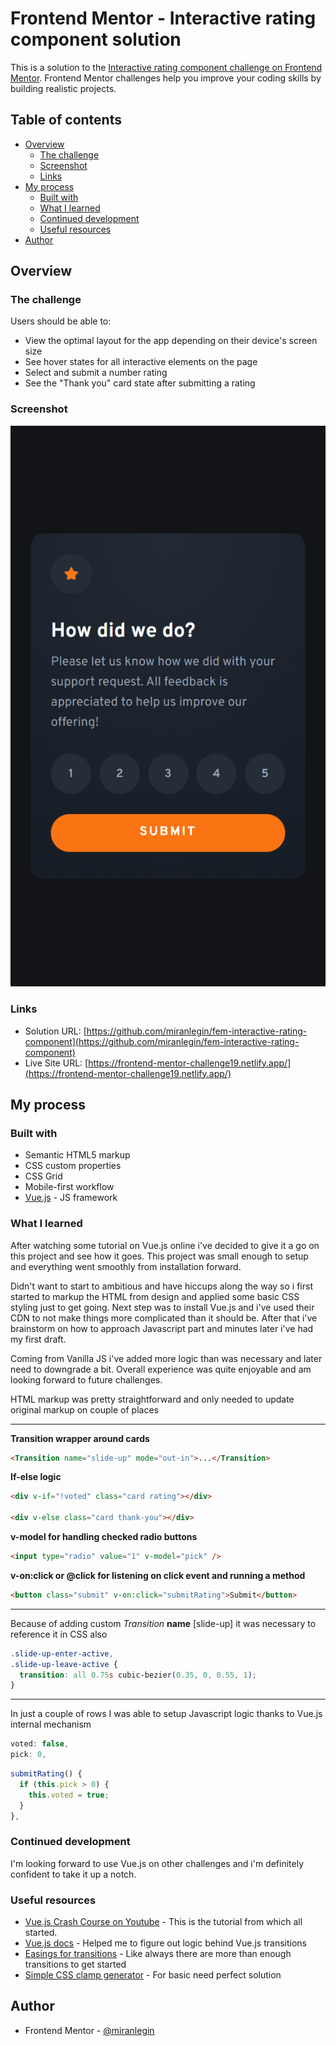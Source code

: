 # Frontend Mentor - Interactive rating component solution

This is a solution to the [Interactive rating component challenge on Frontend Mentor](https://www.frontendmentor.io/challenges/interactive-rating-component-koxpeBUmI). Frontend Mentor challenges help you improve your coding skills by building realistic projects.

## Table of contents

- [Overview](#overview)
  - [The challenge](#the-challenge)
  - [Screenshot](#screenshot)
  - [Links](#links)
- [My process](#my-process)
  - [Built with](#built-with)
  - [What I learned](#what-i-learned)
  - [Continued development](#continued-development)
  - [Useful resources](#useful-resources)
- [Author](#author)

## Overview

### The challenge

Users should be able to:

- View the optimal layout for the app depending on their device's screen size
- See hover states for all interactive elements on the page
- Select and submit a number rating
- See the "Thank you" card state after submitting a rating

### Screenshot

![](./SCREENSHOTS/mobile-screenshot.png)

### Links

- Solution URL: [https://github.com/miranlegin/fem-interactive-rating-component](https://github.com/miranlegin/fem-interactive-rating-component)
- Live Site URL: [https://frontend-mentor-challenge19.netlify.app/](https://frontend-mentor-challenge19.netlify.app/)

## My process

### Built with

- Semantic HTML5 markup
- CSS custom properties
- CSS Grid
- Mobile-first workflow
- [Vue.js](https://vuejs.org/) - JS framework

### What I learned

After watching some tutorial on Vue.js online i've decided to give it a go on this project and see how it goes. This project was small enough to setup and everything went smoothly from installation forward.

Didn't want to start to ambitious and have hiccups along the way so i first started to markup the HTML from design and applied some basic CSS styling just to get going. Next step was to install Vue.js and i've used their CDN to not make things more complicated than it should be. After that i've brainstorm on how to approach Javascript part and minutes later i've had my first draft.

Coming from Vanilla JS i've added more logic than was necessary and later need to downgrade a bit. Overall experience was quite enjoyable and am looking forward to future challenges.

HTML markup was pretty straightforward and only needed to update original markup on couple of places

---

**Transition wrapper around cards**

```html
<Transition name="slide-up" mode="out-in">...</Transition>
```

**If-else logic**

```html
<div v-if="!voted" class="card rating"></div>

<div v-else class="card thank-you"></div>
```

**v-model for handling checked radio buttons**

```html
<input type="radio" value="1" v-model="pick" />
```

**v-on:click or @click for listening on click event and running a method**

```html
<button class="submit" v-on:click="submitRating">Submit</button>
```

---

Because of adding custom _Transition_ **name** [slide-up] it was necessary to reference it in CSS also

```css
.slide-up-enter-active,
.slide-up-leave-active {
  transition: all 0.75s cubic-bezier(0.35, 0, 0.55, 1);
}
```

---

In just a couple of rows I was able to setup Javascript logic thanks to Vue.js internal mechanism

```js
voted: false,
pick: 0,
```

```js
submitRating() {
  if (this.pick > 0) {
    this.voted = true;
  }
},
```

### Continued development

I'm looking forward to use Vue.js on other challenges and i'm definitely confident to take it up a notch.

### Useful resources

- [Vue.js Crash Course on Youtube](https://www.youtube.com/watch?v=bzlFvd0b65c) - This is the tutorial from which all started.
- [Vue.js docs](https://vuejs.org/guide/built-ins/transition.html) - Helped me to figure out logic behind Vue.js transitions
- [Easings for transitions](https://easings.net/#) - Like always there are more than enough transitions to get started
- [Simple CSS clamp generator](https://clamp.font-size.app/) - For basic need perfect solution

## Author

- Frontend Mentor - [@miranlegin](https://www.frontendmentor.io/profile/miranlegin)
